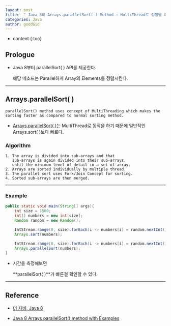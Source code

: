 ```yaml
---
layout: post
title:  " Java 8의 Arrays.parallelSort( ) Method : MultiThread로 정렬을 하다. "
categories: Java
author: goodGid
---
```

* content
{:toc}

## Prologue

* Java 8부터 parallelSort( ) API를 제공한다. 

  해당 메소드는 Parallel하게 Array의 Elements를 정렬시킨다.



---

## Arrays.parallelSort( )

```
parallelSort() method uses concept of MultiThreading which makes the sorting faster as compared to normal sorting method.
```

* [Arrays.parallelSort( )](https://www.geeksforgeeks.org/java-8-arrays-parallelsort-method-with-examples/)는 MultiThread로 동작을 하기 때문에 일반적인 Arrays.sort( )보다 빠르다.


### Algorithm

```
1. The array is divided into sub-arrays and that 
   sub-arrays is again divided into their sub-arrays, 
   until the minimum level of detail in a set of array.
2. Arrays are sorted individually by multiple thread. 
3. The parallel sort uses Fork/Join Concept for sorting.
4. Sorted sub-arrays are then merged.
```


---

### Example

``` java
public static void main(String[] args){
    int size = 1500;
    int[] numbers = new int[size];
    Random random = new Random();

    IntStream.range(0, size).forEach(i -> numbers[i] = random.nextInt());
    Arrays.sort(numbers);

    IntStream.range(0, size).forEach(i -> numbers[i] = random.nextInt());
    Arrays.parallelSort(numbers);
}
```

* 시간을 측정해보면 

  **parallelSort( )**가 빠른걸 확인할 수 있다.


---


## Reference

* [더 자바, Java 8](https://www.inflearn.com/course/the-java-java8)

* [Java 8 Arrays parallelSort() method with Examples](https://www.geeksforgeeks.org/java-8-arrays-parallelsort-method-with-examples/)
